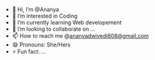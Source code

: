 - 👋 Hi, I’m @Ananya
- 👀 I’m interested in Coding
- 🌱 I’m currently learning Web developement
- 💞️ I’m looking to collaborate on ...
- 📫 How to reach me @ananyadwivedi808@gmail.com
- 😄 Pronouns: She/Hers
- ⚡ Fun fact: ...

<!---
Ananya6540/Ananya6540 is a ✨ special ✨ repository because its `README.md` (this file) appears on your GitHub profile.
You can click the Preview link to take a look at your changes.
--->
